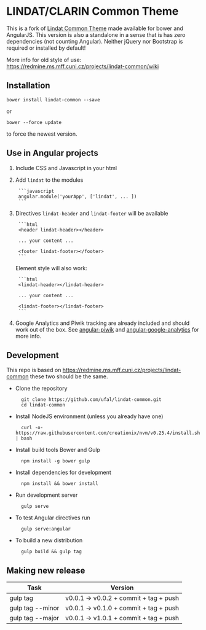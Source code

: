 LINDAT/CLARIN Common Theme
==========================

This is a fork of [Lindat Common Theme](https://redmine.ms.mff.cuni.cz/projects/lindat-common) made available for bower and AngularJS. This version is also a standalone in a sense that is has zero dependencies (not counting Angular). Neither jQuery nor Bootstrap is required or installed by default!

More info for old style of use: https://redmine.ms.mff.cuni.cz/projects/lindat-common/wiki

Installation
------------
  
    bower install lindat-common --save
    
or

    bower --force update
    
to force the newest version.
    
Use in Angular projects
-----------------------

1. Include CSS and Javascript in your html
1. Add `lindat` to the modules
        
        ```javascript
        angular.module('yourApp', ['lindat', ... ])
        ```
        
1. Directives `lindat-header` and `lindat-footer` will be available

        ```html
        <header lindat-header></header>
        
        ... your content ...
        
        <footer lindat-footer></footer>
        ```

    Element style will also work:
  
        ```html
        <lindat-header></lindat-header>
        
        ... your content ...
        
        <lindat-footer></lindat-footer>
        ```
        
1. Google Analytics and Piwik tracking are already included and should work out of the box. See [angular-piwik](https://github.com/mike-spainhower/angular-piwik) and [angular-google-analytics](https://github.com/revolunet/angular-google-analytics) for more info.

Development
-----------

This repo is based on https://redmine.ms.mff.cuni.cz/projects/lindat-common these two should be the same.

- Clone the repository
        
        git clone https://github.com/ufal/lindat-common.git
        cd lindat-common

- Install NodeJS environment (unless you already have one)
        
        curl -o- https://raw.githubusercontent.com/creationix/nvm/v0.25.4/install.sh | bash

- Install build tools Bower and Gulp

        npm install -g bower gulp
        
- Install dependencies for development
        
        npm install && bower install
        
- Run development server
        
        gulp serve
        
- To test Angular directives run

        gulp serve:angular
        
- To build a new distribution

        gulp build && gulp tag

Making new release
------------------

| Task             | Version                                |
|------------------|----------------------------------------|
| gulp tag         | v0.0.1 -> v0.0.2 + commit + tag + push |
| gulp tag --minor | v0.0.1 -> v0.1.0 + commit + tag + push |
| gulp tag --major | v0.0.1 -> v1.0.1 + commit + tag + push |
